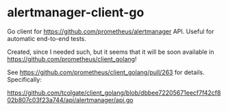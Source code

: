 # alertmanager-client-go
Go client for https://github.com/prometheus/alertmanager API. Useful for automatic end-to-end tests.


Created, since I needed such, but it seems that it will be soon available in https://github.com/prometheus/client_golang!

See https://github.com/prometheus/client_golang/pull/263 for details. Specifically:

https://github.com/tcolgate/client_golang/blob/dbbee72205671eecf7f42cf802b807c03f23a744/api/alertmanager/api.go

